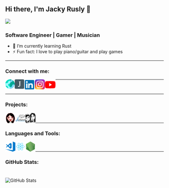 ## Hi there, I'm Jacky Rusly 👋

![](https://komarev.com/ghpvc/?username=jackyrusly&color=3b9fa6)


### Software Engineer | Gamer | Musician

- 🌱 I’m currently learning Rust
- ⚡ Fun fact: I love to play piano/guitar and play games

---

### Connect with me:

[<img align="left" alt="jackyrusly.web.id" width="30px" src="https://raw.githubusercontent.com/jackyrusly/jackyrusly/master/assets/jackyrusly.png" />][jrcv]
[<img align="left" alt="jackyrusly.web.id" width="30px" src="https://raw.githubusercontent.com/jackyrusly/jackyrusly/master/assets/portfolio.png" />][website]
[<img align="left" alt="LinkedIn" width="34px" src="https://raw.githubusercontent.com/jackyrusly/jackyrusly/master/assets/linkedin.png" />][linkedin]
[<img align="left" alt="Instagram" width="32px" src="https://raw.githubusercontent.com/jackyrusly/jackyrusly/master/assets/instagram.png" />][instagram]
[<img align="left" alt="YouTube" width="34px" src="https://raw.githubusercontent.com/jackyrusly/jackyrusly/master/assets/youtube.png" />][youtube]

---

<br />

---

### Projects:
[<img align="left" alt="Ester Wijaya" width="32px" src="https://raw.githubusercontent.com/jackyrusly/jackyrusly/master/assets/esterwijaya.png" />][esterwijaya]
[<img align="left" alt="JRChord" width="32px" src="https://raw.githubusercontent.com/jackyrusly/jackyrusly/master/assets/jrchord.png" />][jrchord]
[<img align="left" alt="JRExample" width="32px" src="https://raw.githubusercontent.com/jackyrusly/jackyrusly/master/assets/jr.png" />][jrexample]

<br />

---

### Languages and Tools:

<img align="left" alt="Visual Studio Code" width="32px" src="https://raw.githubusercontent.com/jackyrusly/jackyrusly/master/assets/vscode.png" />
<img align="left" alt="React" width="32px" src="https://raw.githubusercontent.com/jackyrusly/jackyrusly/master/assets/react.png" />
<img align="left" alt="Node.js" width="32px" src="https://raw.githubusercontent.com/jackyrusly/jackyrusly/master/assets/nodejs.png" />

<br />

---

### GitHub Stats:

<p style="margin-top: 40px;">
  <img height="120" alt="GitHub Stats" src="https://github-readme-stats.vercel.app/api?username=jackyrusly&show_icons=true&theme=react">
</p>

[website]: https://jackyrusly.github.io/
[youtube]: https://www.youtube.com/channel/UCNQdZrwWx5vq-DyONhaCUIw
[linkedin]: https://www.linkedin.com/in/jacky-rusly
[instagram]: https://www.instagram.com/jackyrusly/
[esterwijaya]: https://github.com/esterwijaya
[jrchord]: https://github.com/jrchord
[jrcv]: https://jackyrusly.web.id
[jrexample]: https://github.com/jrexample
